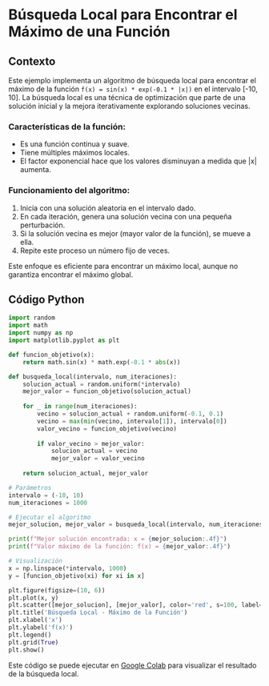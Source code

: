 # Búsqueda Local para Encontrar el Máximo de una Función

## Contexto

Este ejemplo implementa un algoritmo de búsqueda local para encontrar el máximo de la función `f(x) = sin(x) * exp(-0.1 * |x|)` en el intervalo [-10, 10]. La búsqueda local es una técnica de optimización que parte de una solución inicial y la mejora iterativamente explorando soluciones vecinas.

### Características de la función:
- Es una función continua y suave.
- Tiene múltiples máximos locales.
- El factor exponencial hace que los valores disminuyan a medida que |x| aumenta.

### Funcionamiento del algoritmo:
1. Inicia con una solución aleatoria en el intervalo dado.
2. En cada iteración, genera una solución vecina con una pequeña perturbación.
3. Si la solución vecina es mejor (mayor valor de la función), se mueve a ella.
4. Repite este proceso un número fijo de veces.

Este enfoque es eficiente para encontrar un máximo local, aunque no garantiza encontrar el máximo global.

## Código Python

```python
import random
import math
import numpy as np
import matplotlib.pyplot as plt

def funcion_objetivo(x):
    return math.sin(x) * math.exp(-0.1 * abs(x))

def busqueda_local(intervalo, num_iteraciones):
    solucion_actual = random.uniform(*intervalo)
    mejor_valor = funcion_objetivo(solucion_actual)
    
    for _ in range(num_iteraciones):
        vecino = solucion_actual + random.uniform(-0.1, 0.1)
        vecino = max(min(vecino, intervalo[1]), intervalo[0])
        valor_vecino = funcion_objetivo(vecino)
        
        if valor_vecino > mejor_valor:
            solucion_actual = vecino
            mejor_valor = valor_vecino
    
    return solucion_actual, mejor_valor

# Parámetros
intervalo = (-10, 10)
num_iteraciones = 1000

# Ejecutar el algoritmo
mejor_solucion, mejor_valor = busqueda_local(intervalo, num_iteraciones)

print(f"Mejor solución encontrada: x = {mejor_solucion:.4f}")
print(f"Valor máximo de la función: f(x) = {mejor_valor:.4f}")

# Visualización
x = np.linspace(*intervalo, 1000)
y = [funcion_objetivo(xi) for xi in x]

plt.figure(figsize=(10, 6))
plt.plot(x, y)
plt.scatter([mejor_solucion], [mejor_valor], color='red', s=100, label='Máximo encontrado')
plt.title('Búsqueda Local - Máximo de la Función')
plt.xlabel('x')
plt.ylabel('f(x)')
plt.legend()
plt.grid(True)
plt.show()
```

Este código se puede ejecutar en [Google Colab](https://colab.research.google.com/drive/1WzAzwzZ2cff8vXPhCdh7KlLEYSW-OOuq) para visualizar el resultado de la búsqueda local.

